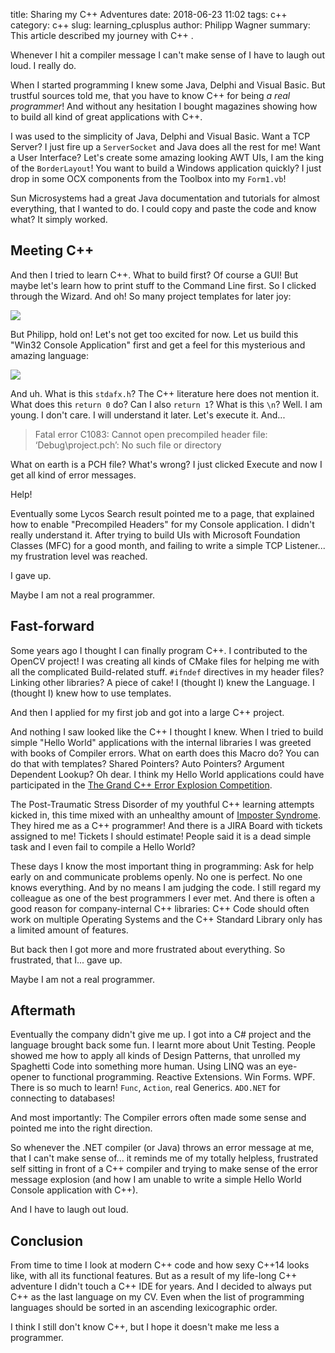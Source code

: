 title: Sharing my C++ Adventures
date: 2018-06-23 11:02
tags: c++
category: c++
slug: learning_cplusplus
author: Philipp Wagner
summary: This article described my journey with C++ .

Whenever I hit a compiler message I can't make sense of I have to laugh out loud. I really do.

When I started programming I knew some Java, Delphi and Visual Basic. But trustful sources told me, that you have 
to know C++ for being *a real programmer*! And without any hesitation I bought magazines showing how to build 
all kind of great applications with C++.

I was used to the simplicity of Java, Delphi and Visual Basic. Want a TCP Server? I just fire up a ``ServerSocket`` and 
Java does all the rest for me! Want a User Interface? Let's create some amazing looking AWT UIs, I am the king of the 
``BorderLayout``! You want to build a Windows application quickly?  I just drop in some OCX components from the Toolbox 
into my ``Form1.vb``!

Sun Microsystems had a great Java documentation and tutorials for almost everything, that I wanted to do. I could copy 
and paste the code and know what? It simply worked.

## Meeting C++ ##

And then I tried to learn C++. What to build first? Of course a GUI! But maybe let's learn how to print stuff to the 
Command Line first. So I clicked through the Wizard. And oh! So many project templates for later joy: 

<a href="/static/images/blog/learning_cplusplus/projects.jpg">
    <img src="/static/images/blog/learning_cplusplus/projects.jpg">
</a>

But Philipp, hold on! Let's not get too excited for now. Let us build this "Win32 Console Application" first and get a feel 
for this mysterious and amazing language:

<a href="/static/images/blog/learning_cplusplus/console.jpg">
    <img src="/static/images/blog/learning_cplusplus/console.jpg">
</a>

And uh. What is this ``stdafx.h``? The C++ literature here does not mention it. What does this ``return 0`` do? Can I also 
``return 1``? What is this ``\n``? Well. I am young. I don't care. I will understand it later. Let's execute it. And... 

> Fatal error C1083: Cannot open precompiled header file: ‘Debug\project.pch’: No such file or directory

What on earth is a PCH file? What's wrong? I just clicked Execute and now I get all kind of error messages. 

Help!

Eventually some Lycos Search result pointed me to a page, that explained how to enable "Precompiled Headers" for my 
Console application. I didn't really understand it. After trying to build UIs with Microsoft Foundation Classes 
(MFC) for a good month, and failing to write a simple TCP Listener... my frustration level was reached. 

I gave up. 

Maybe I am not a real programmer.

## Fast-forward ##

Some years ago I thought I can finally program C++. I contributed to the OpenCV project! I was creating all kinds of CMake 
files for helping me with all the complicated Build-related stuff. ``#ifndef`` directives in my header files? Linking other 
libraries? A piece of cake! I (thought I) knew the Language. I (thought I) knew how to use templates.

And then I applied for my first job and got into a large C++ project.

And nothing I saw looked like the C++ I thought I knew. When I tried to build simple "Hello World" applications with the 
internal libraries I was greeted with books of Compiler errors. What on earth does this Macro do? You can do that with 
templates? Shared Pointers? Auto Pointers? Argument Dependent Lookup? Oh dear. I think my Hello World applications could 
have participated in the [The Grand C++ Error Explosion Competition].

The Post-Traumatic Stress Disorder of my youthful C++ learning attempts kicked in, this time mixed with an unhealthy amount 
of [Imposter Syndrome]. They hired me as a C++ programmer! And there is a JIRA Board with tickets assigned to me! Tickets I 
should estimate! People said it is a dead simple task and I even fail to compile a Hello World?

These days I know the most important thing in programming: Ask for help early on and communicate problems openly. 
No one is perfect. No one knows everything. And by no means I am judging the code. I still regard my colleague as 
one of the best programmers I ever met. And there is often a good reason for company-internal C++ libraries: C++ Code 
should often work on multiple Operating Systems and the C++ Standard Library only has a limited amount of features.

But back then I got more and more frustrated about everything. So frustrated, that I... gave up. 

Maybe I am not a real programmer.

## Aftermath ##

Eventually the company didn't give me up. I got into a C\# project and the language brought back some fun. I learnt more about 
Unit Testing. People showed me how to apply all kinds of Design Patterns, that unrolled my Spaghetti Code into something more 
human. Using LINQ was an eye-opener to functional programming. Reactive Extensions. Win Forms. WPF. There is so much to learn! 
``Func``, ``Action``, real Generics. ``ADO.NET`` for connecting to databases!

And most importantly: The Compiler errors often made some sense and pointed me into the right direction.

So whenever the .NET compiler (or Java) throws an error message at me, that I can't make sense of... it reminds me of my totally 
helpless, frustrated self sitting in front of a C++ compiler and trying to make sense of the error message explosion (and how 
I am unable to write a simple Hello World Console application with C++).

And I have to laugh out loud.

## Conclusion ##

From time to time I look at modern C++ code and how sexy C++14 looks like, with all its functional features. But as a result of 
my life-long C++ adventure I didn't touch a C++ IDE for years. And I decided to always put C++ as the last language on my CV. Even 
when the list of programming languages should be sorted in an ascending lexicographic order.

I think I still don't know C++, but I hope it doesn't make me less a programmer.


[The Grand C++ Error Explosion Competition]: https://tgceec.tumblr.com/
[Imposter Syndrome]: https://en.wikipedia.org/wiki/Impostor_syndrome
